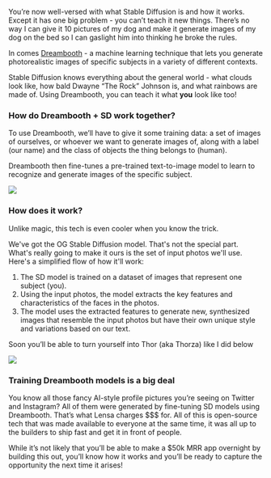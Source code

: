 You’re now well-versed with what Stable Diffusion is and how it works. Except it has one big problem - you can’t teach it new things. There’s no way I can give it 10 pictures of my dog and make it generate images of my dog on the bed so I can gaslight him into thinking he broke the rules.

In comes [Dreambooth](https://dreambooth.github.io/) - a machine learning technique that lets you generate photorealistic images of specific subjects in a variety of different contexts. 

Stable Diffusion knows everything about the general world - what clouds look like, how bald Dwayne “The Rock” Johnson is, and what rainbows are made of. Using Dreambooth, you can teach it what **you** look like too!

### How do Dreambooth + SD work together?

To use Dreambooth, we’ll have to give it some training data: a set of images of ourselves, or whoever we want to generate images of, along with a label (our name) and the class of objects the thing belongs to (human).

Dreambooth then fine-tunes a pre-trained text-to-image model to learn to recognize and generate images of the specific subject. 

![](https://hackmd.io/_uploads/r10nDpEqi.png)

### How does it work?

Unlike magic, this tech is even cooler when you know the trick. 

We've got the OG Stable Diffusion model. That's not the special part. What's really going to make it ours is the set of input photos we'll use. Here's a simplified flow of how it'll work:

1. The SD model is trained on a dataset of images that represent one subject (you).
2. Using the input photos, the model extracts the key features and characteristics of the faces in the photos.
3. The model uses the extracted features to generate new, synthesized images that resemble the input photos but have their own unique style and variations based on our text.

Soon you’ll be able to turn yourself into Thor (aka Thorza) like I did below

![](https://hackmd.io/_uploads/ryi6v6Ncj.png)

### Training Dreambooth models is a big deal

You know all those fancy AI-style profile pictures you’re seeing on Twitter and Instagram? All of them were generated by fine-tuning SD models using Dreambooth. That’s what Lensa charges $$$ for. All of this is open-source tech that was made available to everyone at the same time, it was all up to the builders to ship fast and get it in front of people. 

While it’s not likely that you’ll be able to make a $50k MRR app overnight by building this out, you’ll know how it works and you’ll be ready to capture the opportunity the next time it arises!